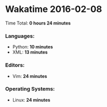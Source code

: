 # Wakatime 2016-02-08

Time Total: **0 hours 24 minutes**

### Languages:
- Python: **10 minutes** 
- XML: **13 minutes** 

### Editors:
- Vim: **24 minutes** 

### Operating Systems:
- Linux: **24 minutes** 

